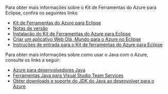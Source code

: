 Para obter mais informações sobre o Kit de Ferramentas do Azure para Eclipse, confira os seguintes links: 

* [Kit de Ferramentas do Azure para Eclipse](../eclipse/azure-toolkit-for-eclipse.md) 
* [Notas de versão](https://github.com/Microsoft/azure-tools-for-java/releases) 
* [Instalação do Kit de Ferramentas do Azure para Eclipse](../eclipse/azure-toolkit-for-eclipse-installation.md) 
* [Criar um aplicativo Web Olá, Mundo para o Azure no Eclipse](../eclipse/azure-toolkit-for-eclipse-create-hello-world-web-app.md) 
* [Instruções de entrada para o Kit de ferramentas do Azure para Eclipse](../eclipse/azure-toolkit-for-eclipse-sign-in-instructions.md) 

Para obter mais informações sobre como usar o Java com o Azure, consulte os links a seguir: 

* [Azure para desenvolvedores Java](https://docs.microsoft.com/java/azure/) 
* [Ferramentas Java para Visual Studio Team Services](/azure/devops/java/)
* [Obter downloads e suporte do JDK do Java ao desenvolver para o Azure](https://aka.ms/azure-jdks)
<!-- TODO: Add URLs for Java in VSCode here --> 
